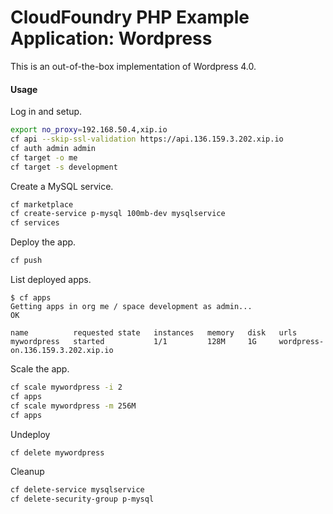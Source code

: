 # CloudFoundry PHP Example Application: Wordpress

This is an out-of-the-box implementation of Wordpress 4.0.

#### Usage

Log in and setup.

```bash
export no_proxy=192.168.50.4,xip.io
cf api --skip-ssl-validation https://api.136.159.3.202.xip.io
cf auth admin admin
cf target -o me
cf target -s development
```

Create a MySQL service.

```bash
cf marketplace
cf create-service p-mysql 100mb-dev mysqlservice
cf services
```

Deploy the app.

```bash
cf push
```

List deployed apps.

    $ cf apps
    Getting apps in org me / space development as admin...
    OK

    name          requested state   instances   memory   disk   urls
    mywordpress   started           1/1         128M     1G     wordpress-on.136.159.3.202.xip.io

Scale the app.

```bash
cf scale mywordpress -i 2
cf apps
cf scale mywordpress -m 256M
cf apps
```

Undeploy

```bash
cf delete mywordpress
```

Cleanup

```bash
cf delete-service mysqlservice
cf delete-security-group p-mysql
```
